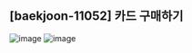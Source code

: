 ## [baekjoon-11052] 카드 구매하기

![image](https://user-images.githubusercontent.com/22045163/97882740-4a47f980-1d67-11eb-9d4b-482b670cc7a7.png)
![image](https://user-images.githubusercontent.com/22045163/97882772-53d16180-1d67-11eb-8b17-04df33b5b6db.png)
